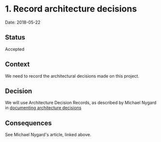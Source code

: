 # 1. Record architecture decisions

Date: 2018-05-22

## Status

Accepted

## Context

We need to record the architectural decisions made on this project.

## Decision

We will use Architecture Decision Records, as described by Michael Nygard in 
[documenting architecture decisions](http://thinkrelevance.com/blog/2011/11/15/documenting-architecture-decisions)

## Consequences

See Michael Nygard's article, linked above.
